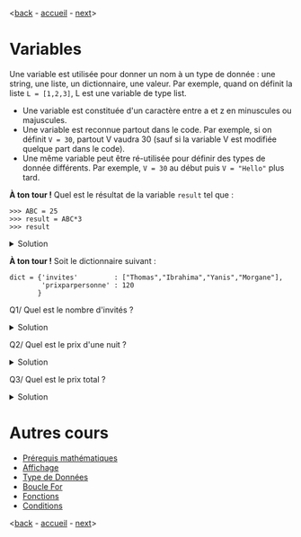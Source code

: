 <[back](./typededonnees.md) - [accueil](./README.md) - [next](./boucles.md)>

 # Variables

Une variable est utilisée pour donner un nom à un type de donnée : une string, une liste, un dictionnaire, une valeur. Par exemple, quand on définit la liste ```L = [1,2,3]```, L est une variable de type list. 

* Une variable est constituée d'un caractère entre a et z en minuscules ou majuscules.
* Une variable est reconnue partout dans le code. Par exemple, si on définit ```V = 30```, partout V vaudra 30 (sauf si la variable V est modifiée quelque part dans le code).
* Une même variable peut être ré-utilisée pour définir des types de donnée différents. Par exemple, ```V = 30``` au début puis ```V = "Hello"``` plus tard.

**À ton tour !** Quel est le résultat de la variable ```result``` tel que :

```
>>> ABC = 25
>>> result = ABC*3
>>> result
```
<details>
  <summary>Solution</summary>
 
75

 </details>

 **À ton tour !** Soit le dictionnaire suivant : 

```
dict = {'invites'         : ["Thomas","Ibrahima","Yanis","Morgane"],
        'prixparpersonne' : 120
       }
```

Q1/ Quel est le nombre d'invités ? 

<details>
  <summary>Solution</summary>
 
```
>>> dict = {'invites'         : ["Thomas","Ibrahima","Yanis","Morgane"],
            'prixparpersonne' : 120
           }
>>> n = len(dict['invites'])
>>> n
4
```

 </details>
 
Q2/ Quel est le prix d'une nuit ? 

<details>
  <summary>Solution</summary>
 
```
>>> p = dict['prixparpersonne']
>>> p
120
```

 </details>
 
Q3/ Quel est le prix total ? 

<details>
  <summary>Solution</summary>
 
```
>>> n*p
>>> 480
```

 </details>

 # Autres cours

* [Prérequis mathématiques](./prerequismaths.md)
* [Affichage](./affichage.md)
* [Type de Données](./typededonnees.md)
* [Boucle For](./boucles.md)
* [Fonctions](./fonctions.md)
* [Conditions](./conditions/md)

<[back](./typededonnees.md) - [accueil](./README.md) - [next](./boucles.md)>
